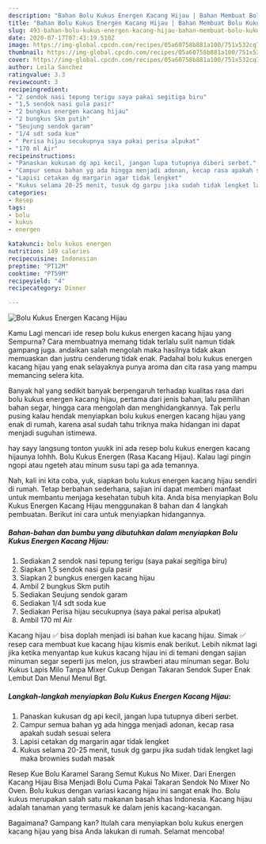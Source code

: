 ```yaml
---
description: "Bahan Bolu Kukus Energen Kacang Hijau | Bahan Membuat Bolu Kukus Energen Kacang Hijau Yang Enak Dan Mudah"
title: "Bahan Bolu Kukus Energen Kacang Hijau | Bahan Membuat Bolu Kukus Energen Kacang Hijau Yang Enak Dan Mudah"
slug: 493-bahan-bolu-kukus-energen-kacang-hijau-bahan-membuat-bolu-kukus-energen-kacang-hijau-yang-enak-dan-mudah
date: 2020-07-17T07:43:19.510Z
image: https://img-global.cpcdn.com/recipes/05a60758b881a100/751x532cq70/bolu-kukus-energen-kacang-hijau-foto-resep-utama.jpg
thumbnail: https://img-global.cpcdn.com/recipes/05a60758b881a100/751x532cq70/bolu-kukus-energen-kacang-hijau-foto-resep-utama.jpg
cover: https://img-global.cpcdn.com/recipes/05a60758b881a100/751x532cq70/bolu-kukus-energen-kacang-hijau-foto-resep-utama.jpg
author: Leila Sanchez
ratingvalue: 3.3
reviewcount: 3
recipeingredient:
- "2 sendok nasi tepung terigu saya pakai segitiga biru"
- "1,5 sendok nasi gula pasir"
- "2 bungkus energen kacang hijau"
- "2 bungkus Skm putih"
- "Seujung sendok garam"
- "1/4 sdt soda kue"
- " Perisa hijau secukupnya saya pakai perisa alpukat"
- "170 ml Air"
recipeinstructions:
- "Panaskan kukusan dg api kecil, jangan lupa tutupnya diberi serbet."
- "Campur semua bahan yg ada hingga menjadi adonan, kecap rasa apakah sudah sesuai selera"
- "Lapisi cetakan dg margarin agar tidak lengket"
- "Kukus selama 20-25 menit, tusuk dg garpu jika sudah tidak lengket lagi maka brownies sudah masak"
categories:
- Resep
tags:
- bolu
- kukus
- energen

katakunci: bolu kukus energen 
nutrition: 149 calories
recipecuisine: Indonesian
preptime: "PT12M"
cooktime: "PT59M"
recipeyield: "4"
recipecategory: Dinner

---
```



![Bolu Kukus Energen Kacang Hijau](https://img-global.cpcdn.com/recipes/05a60758b881a100/751x532cq70/bolu-kukus-energen-kacang-hijau-foto-resep-utama.jpg)

Kamu Lagi mencari ide resep bolu kukus energen kacang hijau yang Sempurna? Cara membuatnya memang tidak terlalu sulit namun tidak gampang juga. andaikan salah mengolah maka hasilnya tidak akan memuaskan dan justru cenderung tidak enak. Padahal bolu kukus energen kacang hijau yang enak selayaknya punya aroma dan cita rasa yang mampu memancing selera kita.

Banyak hal yang sedikit banyak berpengaruh terhadap kualitas rasa dari bolu kukus energen kacang hijau, pertama dari jenis bahan, lalu pemilihan bahan segar, hingga cara mengolah dan menghidangkannya. Tak perlu pusing kalau hendak menyiapkan bolu kukus energen kacang hijau yang enak di rumah, karena asal sudah tahu triknya maka hidangan ini dapat menjadi suguhan istimewa.

hay sayy langsung tonton yuukk ini ada resep bolu kukus energen kacang hijaunya lohhh. Bolu Kukus Energen (Rasa Kacang Hijau). Kalau lagi pingin ngopi atau ngeteh atau minum susu tapi ga ada temannya.


Nah, kali ini kita coba, yuk, siapkan bolu kukus energen kacang hijau sendiri di rumah. Tetap berbahan sederhana, sajian ini dapat memberi manfaat untuk membantu menjaga kesehatan tubuh kita. Anda bisa menyiapkan Bolu Kukus Energen Kacang Hijau menggunakan 8 bahan dan 4 langkah pembuatan. Berikut ini cara untuk menyiapkan hidangannya.

<!--inarticleads1-->

##### Bahan-bahan dan bumbu yang dibutuhkan dalam menyiapkan Bolu Kukus Energen Kacang Hijau:

1. Sediakan 2 sendok nasi tepung terigu (saya pakai segitiga biru)
1. Siapkan 1,5 sendok nasi gula pasir
1. Siapkan 2 bungkus energen kacang hijau
1. Ambil 2 bungkus Skm putih
1. Sediakan Seujung sendok garam
1. Sediakan 1/4 sdt soda kue
1. Sediakan  Perisa hijau secukupnya (saya pakai perisa alpukat)
1. Ambil 170 ml Air


Kacang hijau ✅ bisa doplah menjadi isi bahan kue kacang hijau. Simak ✅ resep cara membuat kue kacang hijau kismis enak berikut. Lebih nikmat lagi jika ketika menyantap kue kukus kacang hijau ini di temani dengan sajian minuman segar seperti jus melon, jus strawberi atau minuman segar. Bolu Kukus Lapis Milo Tanpa Mixer Cukup Dengan Takaran Sendok Super Enak Lembut Dan Menul Menul Bgt. 

<!--inarticleads2-->

##### Langkah-langkah menyiapkan Bolu Kukus Energen Kacang Hijau:

1. Panaskan kukusan dg api kecil, jangan lupa tutupnya diberi serbet.
1. Campur semua bahan yg ada hingga menjadi adonan, kecap rasa apakah sudah sesuai selera
1. Lapisi cetakan dg margarin agar tidak lengket
1. Kukus selama 20-25 menit, tusuk dg garpu jika sudah tidak lengket lagi maka brownies sudah masak


Resep Kue Bolu Karamel Sarang Semut Kukus No Mixer. Dari Energen Kacang Hijau Bisa Menjadi Bolu Cuma Pakai Takaran Sendok No Mixer No Oven. Bolu kukus dengan variasi kacang hijau ini sangat enak lho. Bolu kukus merupakan salah satu makanan basah khas Indonesia. Kacang hijau adalah tanaman yang termasuk ke dalam jenis kacang-kacangan. 

Bagaimana? Gampang kan? Itulah cara menyiapkan bolu kukus energen kacang hijau yang bisa Anda lakukan di rumah. Selamat mencoba!
